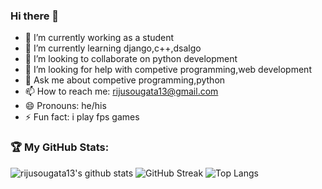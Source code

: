 ### Hi there 👋


- 🔭 I’m currently working as a student
- 🌱 I’m currently learning django,c++,dsalgo
- 👯 I’m looking to collaborate on python development
- 🤔 I’m looking for help with competive programming,web development
- 💬 Ask me about competive programming,python
- 📫 How to reach me: rijusougata13@gmail.com
- 😄 Pronouns: he/his
- ⚡ Fun fact: i play fps games

<!-- <img src="https://github-readme-stats.vercel.app/api?username=rijusougata13&&show_icons=true&theme=tokyonight"> -->
### 🏆 My GitHub Stats: 
![rijusougata13's github stats](https://github-readme-stats.vercel.app/api?username=rijusougata13&show_icons=true&include_all_commits=true&theme=dracula)
![GitHub Streak](https://github-readme-streak-stats.herokuapp.com/?user=rijusougata13&theme=dracula)
![Top Langs](https://github-readme-stats.vercel.app/api/top-langs/?username=rijusougata13&theme=dracula)
